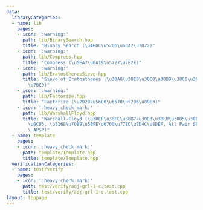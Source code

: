 ```yaml
---
data:
  libraryCategories:
  - name: lib
    pages:
    - icon: ':warning:'
      path: lib/BinarySearch.hpp
      title: "Binary Search (\u4E8C\u5206\u63A2\u7D22)"
    - icon: ':warning:'
      path: lib/Compress.hpp
      title: "Compress (\u5EA7\u6A19\u5727\u7E2E)"
    - icon: ':warning:'
      path: lib/EratosthenesSieve.hpp
      title: "Sieve of Eratosthenes (\u30A8\u30E9\u30C8\u30B9\u30C6\u30CD\u30B9\u306E\
        \u7BE9)"
    - icon: ':warning:'
      path: lib/Factorize.hpp
      title: "Factorize (\u7D20\u56E0\u6570\u5206\u89E3)"
    - icon: ':heavy_check_mark:'
      path: lib/WarshallFloyd.hpp
      title: "Warshall-Floyd (\u30EF\u30FC\u30B7\u30E3\u30EB\u30D5\u30ED\u30A4\u30C9\
        \u6CD5, \u5168\u70B9\u5BFE\u6700\u77ED\u7D4C\u8DEF, All Pair Shortest Path,\
        \ APSP)"
  - name: template
    pages:
    - icon: ':heavy_check_mark:'
      path: template/Template.hpp
      title: template/Template.hpp
  verificationCategories:
  - name: test/verify
    pages:
    - icon: ':heavy_check_mark:'
      path: test/verify/aoj-grl-1-c.test.cpp
      title: test/verify/aoj-grl-1-c.test.cpp
layout: toppage
---
```

